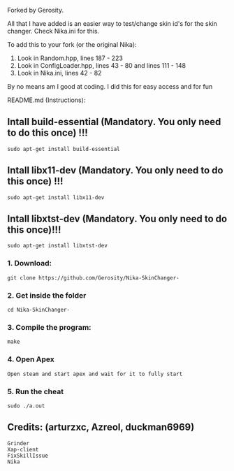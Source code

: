 Forked by Gerosity.

All that I have added is an easier way to test/change skin id's for the skin changer. Check Nika.ini for this.

To add this to your fork (or the original Nika):
1. Look in Random.hpp, lines 187 - 223
2. Look in ConfigLoader.hpp, lines 43 - 80 and lines 111 - 148
3. Look in Nika.ini, lines 42 - 82

By no means am I good at coding.
I did this for easy access and for fun

README.md (Instructions):
## Intall build-essential (Mandatory. You only need to do this once) !!!
```
sudo apt-get install build-essential
```

## Intall libx11-dev (Mandatory. You only need to do this once) !!!
```
sudo apt-get install libx11-dev
```

## Intall libxtst-dev (Mandatory. You only need to do this once)!!!
```
sudo apt-get install libxtst-dev
```


### 1. Download:
```
git clone https://github.com/Gerosity/Nika-SkinChanger-
```

### 2. Get inside the folder
```
cd Nika-SkinChanger-
```

### 3. Compile the program:
```
make
```

### 4. Open Apex
```
Open steam and start apex and wait for it to fully start
```

### 5. Run the cheat
```
sudo ./a.out
```

## Credits: (arturzxc, Azreol, duckman6969)
```
Grinder
Xap-client
FixSkillIssue
Nika
